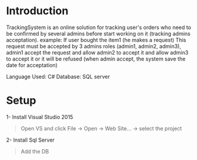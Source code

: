 # Introduction
TrackingSystem is an online solution for tracking user's orders who need to be confirmed by several admins before start working on it (tracking admins acceptation).
example: 
If user bought the item1 (he makes a request) 
This request must be accepted by 3 admins roles (admin1, admin2, admin3), admin1 accept the request and allow admin2 to accept it and allow admin3 to accept it or it will be refused (when admin accept, the system save the date for acceptation)

Language Used:
C# 
Database:
SQL server
 
# Setup
1- Install Visual Studio 2015
  > Open VS and click File -> Open -> Web Site... -> select the project
  
2- Install Sql Server
  > Add the DB 
  
  
  



